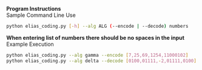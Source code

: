 **Program Instructions**  
Sample Command Line Use
```Bash
python elias_coding.py [-h] --alg ALG (--encode | --decode) numbers
```
**When entering list of numbers there should be no spaces in the input**  
Example Execution
```Bash
python elias_coding.py --alg gamma --encode [7,25,69,1254,11000102]
python elias_coding.py --alg delta --decode [0100,01111,-2,01111,0100]
```


